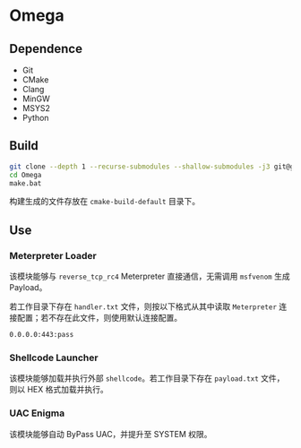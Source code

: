 # Omega

## Dependence

* Git
* CMake
* Clang
* MinGW
* MSYS2
* Python

## Build

```bash
git clone --depth 1 --recurse-submodules --shallow-submodules -j3 git@github.com:XhstormR/Omega.git
cd Omega
make.bat
```

构建生成的文件存放在 `cmake-build-default` 目录下。

## Use

### Meterpreter Loader

该模块能够与 `reverse_tcp_rc4` Meterpreter 直接通信，无需调用 `msfvenom` 生成 Payload。

若工作目录下存在 `handler.txt` 文件，则按以下格式从其中读取 `Meterpreter` 连接配置；若不存在此文件，则使用默认连接配置。

```bash
0.0.0.0:443:pass
```

### Shellcode Launcher

该模块能够加载并执行外部 `shellcode`。若工作目录下存在 `payload.txt` 文件，则以 HEX 格式加载并执行。

### UAC Enigma

该模块能够自动 ByPass UAC，并提升至 SYSTEM 权限。
